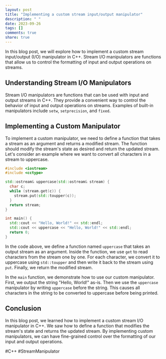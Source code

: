 ```yaml
---
layout: post
title: "Implementing a custom stream input/output manipulator"
description: " "
date: 2023-09-26
tags: []
comments: true
share: true
---
```


In this blog post, we will explore how to implement a custom stream input/output (I/O) manipulator in C++. Stream I/O manipulators are functions that allow us to control the formatting of input and output operations on streams.

## Understanding Stream I/O Manipulators

Stream I/O manipulators are functions that can be used with input and output streams in C++. They provide a convenient way to control the behavior of input and output operations on streams. Examples of built-in manipulators include `setw`, `setprecision`, and `fixed`.

## Implementing a Custom Manipulator

To implement a custom manipulator, we need to define a function that takes a stream as an argument and returns a modified stream. The function should modify the stream's state as desired and return the updated stream. Let's consider an example where we want to convert all characters in a stream to uppercase.

```cpp
#include <iostream>
#include <cctype>

std::ostream& uppercase(std::ostream& stream) {
  char c;
  while (stream.get(c)) {
    stream.put(std::toupper(c));
  }
  return stream;
}

int main() {
  std::cout << "Hello, World!" << std::endl;
  std::cout << uppercase << "Hello, World!" << std::endl;
  return 0;
}
```

In the code above, we define a function named `uppercase` that takes an output stream as an argument. Inside the function, we use `get` to read characters from the stream one by one. For each character, we convert it to uppercase using `std::toupper` and then write it back to the stream using `put`. Finally, we return the modified stream.

In the `main` function, we demonstrate how to use our custom manipulator. First, we output the string "Hello, World!" as-is. Then we use the `uppercase` manipulator by writing `uppercase` before the string. This causes all characters in the string to be converted to uppercase before being printed.

## Conclusion

In this blog post, we learned how to implement a custom stream I/O manipulator in C++. We saw how to define a function that modifies the stream's state and returns the updated stream. By implementing custom manipulators, we can have fine-grained control over the formatting of our input and output operations.

#C++ #StreamManipulator